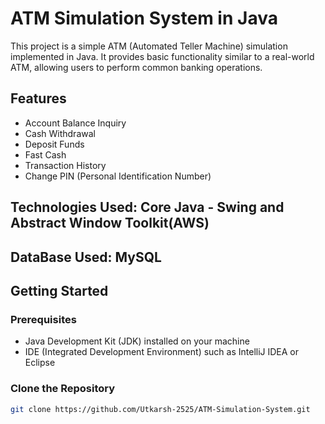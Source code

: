 # ATM Simulation System in Java

This project is a simple ATM (Automated Teller Machine) simulation implemented in Java. It provides basic functionality similar to a real-world ATM, allowing users to perform common banking operations.

## Features

- Account Balance Inquiry
- Cash Withdrawal
- Deposit Funds
- Fast Cash
- Transaction History
- Change PIN (Personal Identification Number)

## Technologies Used: Core Java - Swing and Abstract Window Toolkit(AWS)
## DataBase Used: MySQL

## Getting Started

### Prerequisites

- Java Development Kit (JDK) installed on your machine
- IDE (Integrated Development Environment) such as IntelliJ IDEA or Eclipse

### Clone the Repository

```bash
git clone https://github.com/Utkarsh-2525/ATM-Simulation-System.git
